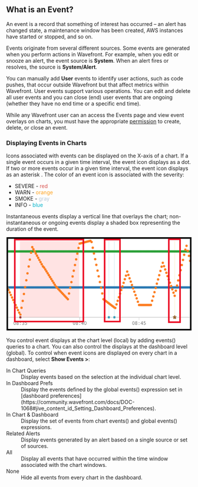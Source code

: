 ## What is an Event?

An event is a record that something of interest has occurred – an alert has changed state,
a maintenance window has been created, AWS instances have started or stopped, and so on.

Events originate from several different sources. Some events are generated when you perform actions in Wavefront. For
example, when you edit or snooze an alert, the event source is **System**. When an alert fires or resolves, the source
is **System/Alert**.

You can manually add **User** events to identify user actions, such as code pushes, that occur outside Wavefront but
that affect metrics within Wavefront. User events support various operations. You can edit and delete all user events
and you can close (end) user events that are ongoing (whether they have no end time or a specific end time).

While any Wavefront user can an access the Events page and view event overlays on charts, you must have the appropriate
[permission](https://community.wavefront.com/docs/DOC-1090) to create, delete, or close an event.

### Displaying Events in Charts

Icons associated with events can be displayed on the X-axis of a chart. If a single event occurs in a given time
interval,  the event icon displays as a dot. If two or more events occur in a given time interval, the event icon
displays as an asterisk <i class="fa fa-asterisk"></i>.  The color of an event icon is associated with the severity:

- SEVERE - <span style="color: #d9534f;">red</span>
- WARN - <span style="color: #FFA320;">orange</span>
- SMOKE - <span style="color: #B8C8D8;">gray</span>
- INFO - <span style="color: #00B3CA;">blue</span>

Instantaneous events display a vertical line that overlays the chart; non-instantaneous or ongoing events display a
shaded box representing the duration of the event.

![event display](images/events.png)

You control event displays at the chart level (local) by adding events() queries to a chart. You can also control the
displays at the dashboard level (global). To control when event icons are displayed on every chart in a dashboard,
select **Show Events >**:

<dl>
<dt>In Chart Queries</dt><dd>Display events based on the selection at the individual chart level.</dd>
<dt>In Dashboard Prefs</dt><dd>Display the events defined by the global events() expression set in [dashboard preferences](https://community.wavefront.com/docs/DOC-1068#jive_content_id_Setting_Dashboard_Preferences).</dd>
<dt>In Chart & Dashboard</dt><dd>Display the set of events from chart events() and global events() expressions.</dd>
<dt>Related Alerts</dt><dd>Display events generated by an alert based on a single source or set of sources.</dd>
<dt>All</dt><dd>Display all events that have occurred within the time window associated with the chart windows.</dd>
<dt>None</dt><dd>Hide all events from every chart in the dashboard.</dd></dl>
